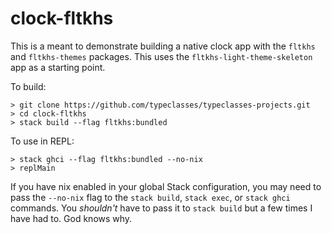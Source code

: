# clock-fltkhs
This is a meant to demonstrate building a native clock app with the `fltkhs` and `fltkhs-themes` packages. This uses the `fltkhs-light-theme-skeleton` app as a starting point. 

To build: 

`> git clone https://github.com/typeclasses/typeclasses-projects.git`    
`> cd clock-fltkhs`    
`> stack build --flag fltkhs:bundled`      

To use in REPL:

`> stack ghci --flag fltkhs:bundled --no-nix`   
`> replMain`

If you have nix enabled in your global Stack configuration, you may need to pass the `--no-nix` flag to the `stack build`, `stack exec`, or `stack ghci` commands. You *shouldn't* have to pass it to `stack build` but a few times I have had to. God knows why.
